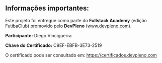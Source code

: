 ## Informações importantes:

Este projeto foi entregue como parte do **Fullstack Academy** (edição FutibaClub) promovido pelo **DevPleno** (www.devpleno.com).

**Participante:** Diego Vinciguerra

**Chave do Certificado:** C9EF-EBFB-3E73-2519

O certificado pode ser consultado em: https://certificados.devpleno.com